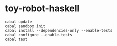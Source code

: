 
# toy-robot-haskell

```
cabal update
cabal sandbox init
cabal install --dependencies-only --enable-tests
cabal configure --enable-tests
cabal test
```

